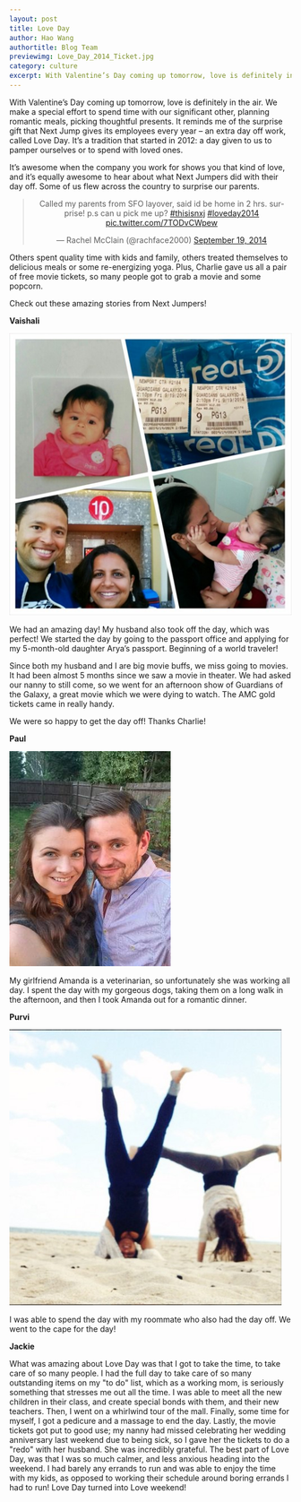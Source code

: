 ```yaml
---
layout: post
title: Love Day
author: Hao Wang
authortitle: Blog Team
previewimg: Love_Day_2014_Ticket.jpg
category: culture
excerpt: With Valentine’s Day coming up tomorrow, love is definitely in the air.  Every year, Next Jump gives its employees another show of love — an extra day off work called Love Day.  Here is what some of the incredible things Next Jumpers did with their day off this past Love Day!
---
```


With Valentine’s Day coming up tomorrow, love is definitely in the air.  We make a special effort to spend time with our significant other, planning romantic meals, picking thoughtful presents.  It reminds me of the surprise gift that Next Jump gives its employees every year – an extra day off work, called Love Day.   It’s a tradition that started in 2012: a day given to us to pamper ourselves or to spend with loved ones.

It’s awesome when the company you work for shows you that kind of love, and it’s equally awesome to hear about what Next Jumpers did with their day off.  Some of us flew across the country to surprise our parents.

<blockquote class="twitter-tweet" lang="en" align='center'><p>Called my parents from SFO layover, said id be home in 2 hrs. surprise! p.s can u pick me up? <a href="https://twitter.com/hashtag/thisisnxj?src=hash">#thisisnxj</a> <a href="https://twitter.com/hashtag/loveday2014?src=hash">#loveday2014</a> <a href="http://t.co/7TODvCWpew">pic.twitter.com/7TODvCWpew</a></p>&mdash; Rachel McClain (@rachface2000) <a href="https://twitter.com/rachface2000/status/512834478998171648">September 19, 2014</a></blockquote>
<script async src="//platform.twitter.com/widgets.js" charset="utf-8"></script>

Others spent quality time with kids and family, others treated themselves to delicious meals or some re-energizing yoga.  Plus, Charlie gave us all a pair of free movie tickets, so many people got to grab a movie and some popcorn.

Check out these amazing stories from Next Jumpers!

<b>Vaishali</b>

![Vaishali and family!](/images/Love_Day_2014_Vaishali.jpg)

We had an amazing day!  My husband also took off the day, which was perfect!  We started the day by going to the passport office and applying for my 5-month-old daughter Arya’s passport. Beginning of a world traveler!

Since both my husband and I are big movie buffs, we miss going to movies.  It had been almost 5 months since we saw a movie in theater.  We had asked our nanny to still come, so we went for an afternoon show of Guardians of the Galaxy, a great movie which we were dying to watch.  The AMC gold tickets came in really handy. 

We were so happy to get the day off! Thanks Charlie!

<b>Paul</b>

![Paul and Amanda!](/images/Love_Day_2014_Paul.jpg)

My girlfriend Amanda is a veterinarian, so unfortunately she was working all day.  I spent the day with my gorgeous dogs, taking them on a long walk in the afternoon, and then I took Amanda out for a romantic dinner.

<b>Purvi</b>

![Beach yoga!](/images/Love_Day_2014_Purvi.jpg)

I was able to spend the day with my roommate who also had the day off.  We went to the cape for the day!

<b>Jackie</b>

What was amazing about Love Day was that I got to take the time, to take care of so many people.  I had the full day to take care of so many outstanding items on my "to do" list, which as a working mom, is seriously something that stresses me out all the time.  I was able to meet all the new children in their class, and create special bonds with them, and their new teachers.   Then, I went on a whirlwind tour of the mall.  Finally, some time for myself, I got a pedicure and a massage to end the day.  Lastly, the movie tickets got put to good use; my nanny had missed celebrating her wedding anniversary last weekend due to being sick, so I gave her the tickets to do a "redo" with her husband.  She was incredibly grateful.   The best part of Love Day,  was that I was so much calmer, and less anxious heading into the weekend. I had barely any errands to run and was able to enjoy the time with my kids, as opposed to working their schedule around boring errands I had to run! Love Day turned into Love weekend!


